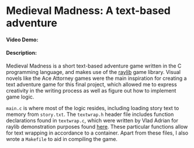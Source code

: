 # Medieval Madness: A text-based adventure
#### Video Demo: <URL HERE>
#### Description:
Medieval Madness is a short text-based adventure game written in the C programming language, and makes use of the [raylib](https://www.raylib.com/) game library. Visual novels like the Ace Attorney games were the main inspiration for creating a text adventure game for this final project, which allowed me to express creativity in the writing process as well as figure out how to implement game logic.

`main.c` is where most of the logic resides, including loading story text to memory from `story.txt`. The `textwrap.h` header file includes function declarations found in `textwrap.c`, which were written by Vlad Adrian for raylib demonstration purposes found [here](https://www.raylib.com/examples.html). These particular functions allow for text wrapping in accordance to a container. Apart from these files, I also wrote a `Makefile` to aid in compiling the game.
